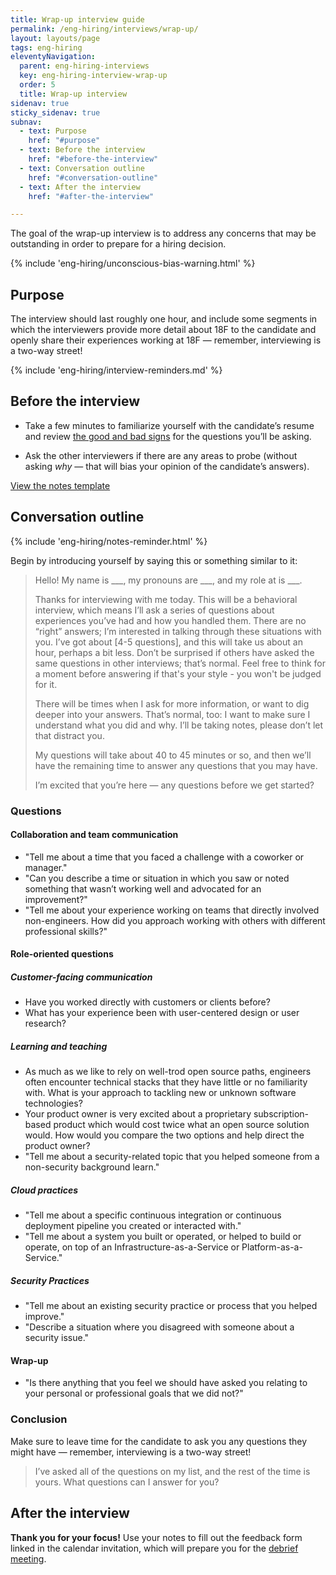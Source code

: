 ```yaml
---
title: Wrap-up interview guide
permalink: /eng-hiring/interviews/wrap-up/
layout: layouts/page
tags: eng-hiring
eleventyNavigation: 
  parent: eng-hiring-interviews
  key: eng-hiring-interview-wrap-up
  order: 5
  title: Wrap-up interview
sidenav: true
sticky_sidenav: true
subnav:
  - text: Purpose
    href: "#purpose"
  - text: Before the interview
    href: "#before-the-interview"
  - text: Conversation outline
    href: "#conversation-outline"
  - text: After the interview
    href: "#after-the-interview"

---
```


The goal of the wrap-up interview is to address any concerns that may be outstanding in order to prepare for a hiring decision.

{% include 'eng-hiring/unconscious-bias-warning.html' %}

## Purpose

The interview should last roughly one hour, and include some segments in which the interviewers provide more detail about 18F to the candidate and openly share their experiences working at 18F — remember, interviewing is a two-way street!

{% include 'eng-hiring/interview-reminders.md' %}

## Before the interview

- Take a few minutes to familiarize yourself with the candidate’s resume and review [the good and bad signs](https://docs.google.com/document/d/1oYmx_93-mq2QrqICCo8SNk8hHmnPPonPA1kg0vhy540/edit) for the questions you’ll be asking.

- Ask the other interviewers if there are any areas to probe (without asking *why* — that will bias your opinion of the candidate’s answers).

<a href="https://docs.google.com/document/d/1LM1Hpd_-prXu_phmXSrmuDYWNcRkm2v04Uy9MJC3MsY/edit#" class="usa-button usa-button-primary">View the notes template</a>

## Conversation outline

{% include 'eng-hiring/notes-reminder.html' %}

Begin by introducing yourself by saying this or something similar to it:

> Hello! My name is \_\_\_, my pronouns are \_\_\_, and my role at is \_\_\_.
>
> Thanks for interviewing with me today. This will be a behavioral interview, which means I’ll ask a series of questions about experiences you’ve had and how you handled them. There are no “right” answers; I’m interested in talking through these situations with you. I’ve got about [4-5 questions], and this will take us about an hour, perhaps a bit less. Don’t be surprised if others have asked the same questions in other interviews; that’s normal. Feel free to think for a moment before answering if that's your style - you won't be judged for it.
>
> There will be times when I ask for more information, or want to dig deeper into your answers. That’s normal, too: I want to make sure I understand what you did and why. I’ll be taking notes, please don’t let that distract you.
>
> My questions will take about 40 to 45 minutes or so, and then we’ll have the remaining time to answer any questions that you may have.
> 
> I’m excited that you’re here — any questions before we get started?


### Questions

#### Collaboration and team communication

* "Tell me about a time that you faced a challenge with a coworker or manager."
* "Can you describe a time or situation in which you saw or noted something that wasn’t working well and advocated for an improvement?"
* "Tell me about your experience working on teams that directly involved non-engineers. How did you approach working with others with different professional skills?"

#### Role-oriented questions

##### Customer-facing communication

* Have you worked directly with customers or clients before?
* What has your experience been with user-centered design or user research?

##### Learning and teaching

* As much as we like to rely on well-trod open source paths, engineers often encounter technical stacks that they have little or no familiarity with. What is your approach to tackling new or unknown software technologies?
* Your product owner is very excited about a proprietary subscription-based product which would cost twice what an open source solution would. How would you compare the two options and help direct the product owner?
* "Tell me about a security-related topic that you helped someone from a non-security background learn."

##### Cloud practices

* "Tell me about a specific continuous integration or continuous deployment pipeline you created or interacted with."
* "Tell me about a system you built or operated, or helped to build or operate, on top of an Infrastructure-as-a-Service or Platform-as-a-Service."

##### Security Practices

* "Tell me about an existing security practice or process that you helped improve."
* "Describe a situation where you disagreed with someone about a security issue."


#### Wrap-up

* "Is there anything that you feel we should have asked you relating to your personal or professional goals that we did not?"

### Conclusion

Make sure to leave time for the candidate to ask you any questions they might have — remember, interviewing is a two-way street!

> I’ve asked all of the questions on my list, and the rest of the time is yours. What questions can I answer for you?

## After the interview

**Thank you for your focus!** Use your notes to fill out the feedback form linked in the calendar invitation, which will prepare you for the [debrief meeting](../eng-hiring/debrief/).
